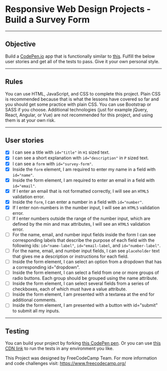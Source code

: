 # Responsive Web Design Projects - Build a Survey Form

----
## Objective
Build a [CodePen.io](https://codepen.io/) app that is functionally similar to
[this](https://codepen.io/freeCodeCamp/full/VPaoNP). Fulfill the below user
stories and get all of the tests to pass. Give it your own personal style.

----
## Rules
You can use HTML, JavaScript, and CSS to complete this project. Plain CSS is
recommended because that is what the lessons have covered so far and you should
get some practice with plain CSS. You can use Bootstrap or SASS if you choose.
Additional technologies (just for example jQuery, React, Angular, or Vue) are
not recommended for this project, and using them is at your own risk.

----
## User stories
- [x] I can see a title with ```id="title"``` in ```H1``` sized text.
- [x] I can see a short explanation with ```id="description"``` in ```P``` sized
 text.
- [x] I can see a ```form``` with ```id="survey-form"```.
- [x] Inside the ```form``` element, I am required to enter my name in a field
with ```id="name"```.
- [x] Inside the form element, I am required to enter an email in a field with
```id="email"```.
- [x] If I enter an email that is not formatted correctly, I will see an
```HTML5``` validation error.
- [x] Inside the ```form```, I can enter a number in a field with
```id="number"```.
- [x] If I enter non-numbers in the number input, I will see an ```HTML5```
validation error.
- [ ] If I enter numbers outside the range of the number input, which are
defined by the min and max attributes, I will see an ```HTML5``` validation
error.
- [ ] For the name, email, and number input fields inside the form I can see
corresponding labels that describe the purpose of each field with the following
ids: ```id="name-label"```, ```id="email-label```, and ```id="number-label"```.
- [ ] For the name, email, and number input fields, I can see ```placeholder```
text that gives me a description or instructions for each field.
- [ ] Inside the form element, I can select an option from a dropdown that has a
 corresponding id="dropdown".
- [ ] Inside the form element, I can select a field from one or more groups of
radio buttons. Each group should be grouped using the name attribute.
- [ ] Inside the form element, I can select several fields from a series of
checkboxes, each of which must have a value attribute.
- [ ] Inside the form element, I am presented with a textarea at the end for
additional comments.
- [ ] Inside the form element, I am presented with a button with id="submit" to
submit all my inputs.

----
## Testing
You can build your project by forking
[this CodePen pen](https://codepen.io/freeCodeCamp/pen/MJjpwO). Or you can use
[this CDN link](https://cdn.freecodecamp.org/testable-projects-fcc/v1/bundle.js.)
 to run the tests in any environment you like.

This Project was designed by FreeCodeCamp Team. For more information and code
challenges visit: https://www.freecodecamp.org/
